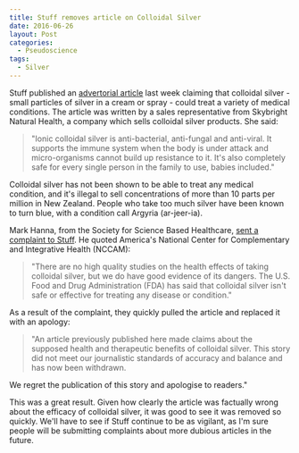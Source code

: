 ```yaml
---
title: Stuff removes article on Colloidal Silver
date: 2016-06-26
layout: Post
categories:
  - Pseudoscience
tags:
  - Silver
---
```


Stuff published an [advertorial article](http://www.stuff.co.nz/life-style/beauty/80087820/colloidal-silver-the-wonder-liquid-that-has-multiple-beauty-uses) last week claiming that colloidal silver - small particles of silver in a cream or spray - could treat a variety of medical conditions. The article was written by a sales representative from Skybright Natural Health, a company which sells colloidal silver products. She said:

<!-- more -->

> "Ionic colloidal silver is anti-bacterial, anti-fungal and anti-viral. It supports the immune system when the body is under attack and micro-organisms cannot build up resistance to it. It's also completely safe for every single person in the family to use, babies included."

Colloidal silver has not been shown to be able to treat any medical condition, and it's illegal to sell concentrations of more than 10 parts per million in New Zealand. People who take too much silver have been known to turn blue, with a condition call Argyria (ar-jeer-ia).

Mark Hanna, from the Society for Science Based Healthcare, [sent a complaint to Stuff](https://honestuniverse.com/2016/06/16/colloidal-silver-blues/). He quoted America's National Center for Complementary and Integrative Health (NCCAM):

> "There are no high quality studies on the health effects of taking colloidal silver, but we do have good evidence of its dangers. The U.S. Food and Drug Administration (FDA) has said that colloidal silver isn't safe or effective for treating any disease or condition."

As a result of the complaint, they quickly pulled the article and replaced it with an apology:

> "An article previously published here made claims about the supposed health and therapeutic benefits of colloidal silver. This story did not meet our journalistic standards of accuracy and balance and has now been withdrawn.

We regret the publication of this story and apologise to readers."

This was a great result. Given how clearly the article was factually wrong about the efficacy of colloidal silver, it was good to see it was removed so quickly. We'll have to see if Stuff continue to be as vigilant, as I'm sure people will be submitting complaints about more dubious articles in the future.
